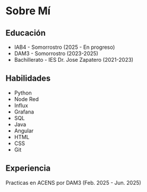 # Sobre Mí

## Educación 
- IAB4 - Somorrostro (2025 - En progreso)
- DAM3 - Somorrostro (2023-2025)
- Bachillerato - IES Dr. Jose Zapatero (2021-2023)

## Habilidades
- Python
- Node Red
- Influx
- Grafana
- SQL
- Java
- Angular
- HTML
- CSS
- Git

## Experiencia
Practicas en ACENS por DAM3 (Feb. 2025 - Jun. 2025)
